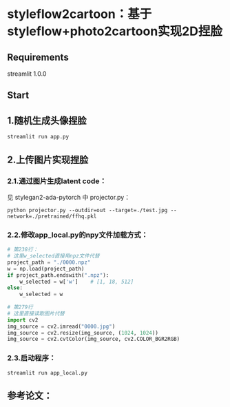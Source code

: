 # styleflow2cartoon：基于styleflow+photo2cartoon实现2D捏脸

## Requirements

streamlit 1.0.0

## Start

## 1.随机生成头像捏脸

``` shell
streamlit run app.py
```

## 2.上传图片实现捏脸

### 2.1.通过图片生成latent code：

见 stylegan2-ada-pytorch 中 projector.py：

``` Shell
python projector.py --outdir=out --target=./test.jpg --network=./pretrained/ffhq.pkl
```

### 2.2.修改app_local.py的npy文件加载方式：

``` Python
# 第238行：
# 这里w_selected直接用npz文件代替
project_path = "./0000.npz"
w = np.load(project_path)
if project_path.endswith(".npz"):
	w_selected = w['w']    # [1, 18, 512]
else:
	w_selected = w
	
# 第279行
# 这里直接读取图片代替
import cv2
img_source = cv2.imread("0000.jpg")
img_source = cv2.resize(img_source, (1024, 1024))
img_source = cv2.cvtColor(img_source, cv2.COLOR_BGR2RGB)
```

### 2.3.启动程序：

``` Shell
streamlit run app_local.py
```

## 参考论文：







